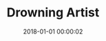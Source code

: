 ---
layout: post
title: Drowning Artist
description:
date: 2018-01-01 00:00:02
s3Path: /imgs/2018/01/drowning-artist.jpg
---